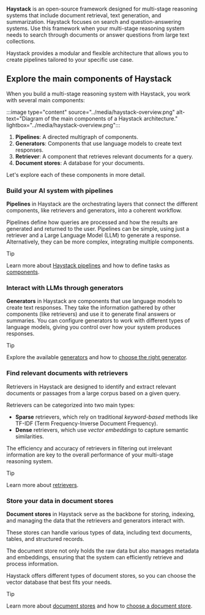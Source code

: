 **Haystack** is an open-source framework designed for multi-stage reasoning systems that include document retrieval, text generation, and summarization. Haystack focuses on search and question-answering systems. Use this framework when your multi-stage reasoning system needs to search through documents or answer questions from large text collections.

Haystack provides a modular and flexible architecture that allows you to create pipelines tailored to your specific use case.

## Explore the main components of Haystack

When you build a multi-stage reasoning system with Haystack, you work with several main components:

:::image type="content" source="../media/haystack-overview.png" alt-text="Diagram of the main components of a Haystack architecture." lightbox="../media/haystack-overview.png":::

1. **Pipelines**: A directed multigraph of components.
1. **Generators**: Components that use language models to create text responses.
1. **Retriever**: A component that retrieves relevant documents for a query.
1. **Document stores**: A database for your documents.

Let's explore each of these components in more detail.

### Build your AI system with pipelines

**Pipelines** in Haystack are the orchestrating layers that connect the different components, like retrievers and generators, into a coherent workflow.

Pipelines define how queries are processed and how the results are generated and returned to the user. Pipelines can be simple, using just a retriever and a Large Language Model (LLM) to generate a response. Alternatively, they can be more complex, integrating multiple components.

> [!Tip]
> Learn more about [Haystack pipelines](https://docs.haystack.deepset.ai/docs/pipelines?azure-portal=true) and how to define tasks as [components](https://docs.haystack.deepset.ai/docs/components?azure-portal=true).

### Interact with LLMs through generators

**Generators** in Haystack are components that use language models to create text responses. They take the information gathered by other components (like retrievers) and use it to generate final answers or summaries. You can configure generators to work with different types of language models, giving you control over how your system produces responses.

> [!Tip]
> Explore the available [generators](https://docs.haystack.deepset.ai/docs/generators?azure-portal=true) and how to [choose the right generator](https://docs.haystack.deepset.ai/docs/choosing-the-right-generator?azure-portal=true).

### Find relevant documents with retrievers

Retrievers in Haystack are designed to identify and extract relevant documents or passages from a large corpus based on a given query.

Retrievers can be categorized into two main types:

- **Sparse** retrievers, which rely on traditional *keyword-based* methods like TF-IDF (Term Frequency-Inverse Document Frequency).
- **Dense** retrievers, which use *vector embeddings* to capture semantic similarities.

The efficiency and accuracy of retrievers in filtering out irrelevant information are key to the overall performance of your multi-stage reasoning system.

> [!Tip]
> Learn more about [retrievers](https://docs.haystack.deepset.ai/docs/retrievers?azure-portal=true).

### Store your data in document stores

**Document stores** in Haystack serve as the backbone for storing, indexing, and managing the data that the retrievers and generators interact with.

These stores can handle various types of data, including text documents, tables, and structured records.

The document store not only holds the raw data but also manages metadata and embeddings, ensuring that the system can efficiently retrieve and process information.

Haystack offers different types of document stores, so you can choose the vector database that best fits your needs.

> [!Tip]
> Learn more about [document stores](https://docs.haystack.deepset.ai/docs/document-store?azure-portal=true) and how to [choose a document store](https://docs.haystack.deepset.ai/docs/choosing-a-document-store?azure-portal=true).
